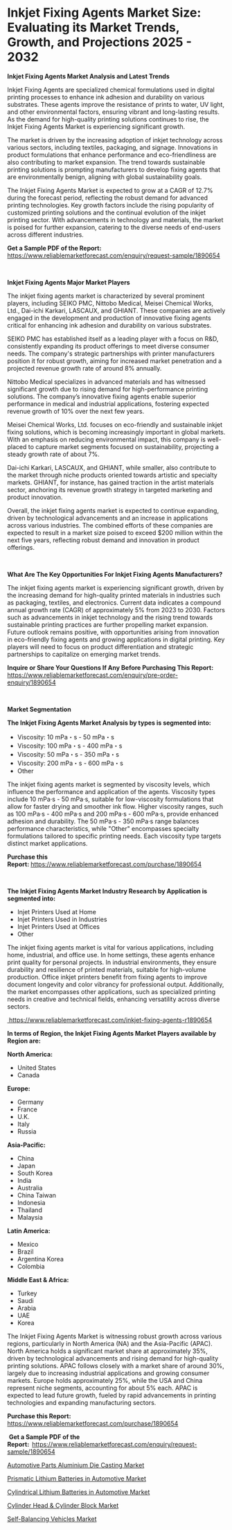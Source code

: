 <p><h1>Inkjet Fixing Agents Market Size: Evaluating its Market Trends, Growth, and Projections 2025 - 2032</h1></p><p><strong>Inkjet Fixing Agents Market Analysis and Latest Trends</strong></p>
<p><p>Inkjet Fixing Agents are specialized chemical formulations used in digital printing processes to enhance ink adhesion and durability on various substrates. These agents improve the resistance of prints to water, UV light, and other environmental factors, ensuring vibrant and long-lasting results. As the demand for high-quality printing solutions continues to rise, the Inkjet Fixing Agents Market is experiencing significant growth.</p><p>The market is driven by the increasing adoption of inkjet technology across various sectors, including textiles, packaging, and signage. Innovations in product formulations that enhance performance and eco-friendliness are also contributing to market expansion. The trend towards sustainable printing solutions is prompting manufacturers to develop fixing agents that are environmentally benign, aligning with global sustainability goals.</p><p>The Inkjet Fixing Agents Market is expected to grow at a CAGR of 12.7% during the forecast period, reflecting the robust demand for advanced printing technologies. Key growth factors include the rising popularity of customized printing solutions and the continual evolution of the inkjet printing sector. With advancements in technology and materials, the market is poised for further expansion, catering to the diverse needs of end-users across different industries.</p></p>
<p><strong>Get a Sample PDF of the Report:&nbsp;</strong> <a href="https://www.reliablemarketforecast.com/enquiry/request-sample/1890654?utm_campaign=2195&utm_medium=2&utm_source=Github&utm_content=ia&utm_term=04022025&utm_id=inkjet-fixing-agents">https://www.reliablemarketforecast.com/enquiry/request-sample/1890654</a></p>
<p>&nbsp;</p>
<p><strong>Inkjet Fixing Agents Major Market Players</strong></p>
<p><p>The inkjet fixing agents market is characterized by several prominent players, including SEIKO PMC, Nittobo Medical, Meisei Chemical Works, Ltd., Dai-ichi Karkari, LASCAUX, and GHIANT. These companies are actively engaged in the development and production of innovative fixing agents critical for enhancing ink adhesion and durability on various substrates.</p><p>SEIKO PMC has established itself as a leading player with a focus on R&D, consistently expanding its product offerings to meet diverse consumer needs. The company's strategic partnerships with printer manufacturers position it for robust growth, aiming for increased market penetration and a projected revenue growth rate of around 8% annually.</p><p>Nittobo Medical specializes in advanced materials and has witnessed significant growth due to rising demand for high-performance printing solutions. The company’s innovative fixing agents enable superior performance in medical and industrial applications, fostering expected revenue growth of 10% over the next few years.</p><p>Meisei Chemical Works, Ltd. focuses on eco-friendly and sustainable inkjet fixing solutions, which is becoming increasingly important in global markets. With an emphasis on reducing environmental impact, this company is well-placed to capture market segments focused on sustainability, projecting a steady growth rate of about 7%.</p><p>Dai-ichi Karkari, LASCAUX, and GHIANT, while smaller, also contribute to the market through niche products oriented towards artistic and specialty markets. GHIANT, for instance, has gained traction in the artist materials sector, anchoring its revenue growth strategy in targeted marketing and product innovation.</p><p>Overall, the inkjet fixing agents market is expected to continue expanding, driven by technological advancements and an increase in applications across various industries. The combined efforts of these companies are expected to result in a market size poised to exceed $200 million within the next five years, reflecting robust demand and innovation in product offerings.</p></p>
<p>&nbsp;</p>
<p><strong>What Are The Key Opportunities For Inkjet Fixing Agents Manufacturers?</strong></p>
<p><p>The inkjet fixing agents market is experiencing significant growth, driven by the increasing demand for high-quality printed materials in industries such as packaging, textiles, and electronics. Current data indicates a compound annual growth rate (CAGR) of approximately 5% from 2023 to 2030. Factors such as advancements in inkjet technology and the rising trend towards sustainable printing practices are further propelling market expansion. Future outlook remains positive, with opportunities arising from innovation in eco-friendly fixing agents and growing applications in digital printing. Key players will need to focus on product differentiation and strategic partnerships to capitalize on emerging market trends.</p></p>
<p><strong>Inquire or Share Your Questions If Any Before Purchasing This Report:</strong> <a href="https://www.reliablemarketforecast.com/enquiry/pre-order-enquiry/1890654?utm_campaign=2195&utm_medium=2&utm_source=Github&utm_content=ia&utm_term=04022025&utm_id=inkjet-fixing-agents">https://www.reliablemarketforecast.com/enquiry/pre-order-enquiry/1890654</a></p>
<p>&nbsp;</p>
<p><strong>Market Segmentation</strong></p>
<p><strong>The Inkjet Fixing Agents Market Analysis by types is segmented into:</strong></p>
<p><ul><li>Viscosity: 10 mPa・s - 50 mPa・s</li><li>Viscosity: 100 mPa・s - 400 mPa・s</li><li>Viscosity: 50 mPa・s - 350 mPa・s</li><li>Viscosity: 200 mPa・s - 600 mPa・s</li><li>Other</li></ul></p>
<p><p>The inkjet fixing agents market is segmented by viscosity levels, which influence the performance and application of the agents. Viscosity types include 10 mPa·s - 50 mPa·s, suitable for low-viscosity formulations that allow for faster drying and smoother ink flow. Higher viscosity ranges, such as 100 mPa·s - 400 mPa·s and 200 mPa·s - 600 mPa·s, provide enhanced adhesion and durability. The 50 mPa·s - 350 mPa·s range balances performance characteristics, while "Other" encompasses specialty formulations tailored to specific printing needs. Each viscosity type targets distinct market applications.</p></p>
<p><strong>Purchase this Report:&nbsp;</strong><a href="https://www.reliablemarketforecast.com/purchase/1890654?utm_campaign=2195&utm_medium=2&utm_source=Github&utm_content=ia&utm_term=04022025&utm_id=inkjet-fixing-agents">https://www.reliablemarketforecast.com/purchase/1890654</a></p>
<p>&nbsp;</p>
<p><strong>The Inkjet Fixing Agents Market Industry Research by Application is segmented into:</strong></p>
<p><ul><li>Injet Printers Used at Home</li><li>Injet Printers Used in Industries</li><li>Injet Printers Used at Offices</li><li>Other</li></ul></p>
<p><p>The inkjet fixing agents market is vital for various applications, including home, industrial, and office use. In home settings, these agents enhance print quality for personal projects. In industrial environments, they ensure durability and resilience of printed materials, suitable for high-volume production. Office inkjet printers benefit from fixing agents to improve document longevity and color vibrancy for professional output. Additionally, the market encompasses other applications, such as specialized printing needs in creative and technical fields, enhancing versatility across diverse sectors.</p></p>
<p><a href="https://www.reliablemarketforecast.com/inkjet-fixing-agents-r1890654?utm_campaign=2195&utm_medium=2&utm_source=Github&utm_content=ia&utm_term=04022025&utm_id=inkjet-fixing-agents">&nbsp;https://www.reliablemarketforecast.com/inkjet-fixing-agents-r1890654</a></p>
<p><strong>In terms of Region, the Inkjet Fixing Agents Market Players available by Region are:</strong></p>
<p>
    <p> <strong> North America: </strong>
        <ul>
            <li>United States</li>
            <li>Canada</li>
        </ul>
        </p> 
    <p> <strong> Europe: </strong>
        <ul>
            <li>Germany</li>
            <li>France</li>
            <li>U.K.</li>
            <li>Italy</li>
            <li>Russia</li>
        </ul>
        </p> 
    <p> <strong> Asia-Pacific: </strong>
        <ul>
            <li>China</li>
            <li>Japan</li>
            <li>South Korea</li>
            <li>India</li>
            <li>Australia</li>
            <li>China Taiwan</li>
            <li>Indonesia</li>
            <li>Thailand</li>
            <li>Malaysia</li>
        </ul>
        </p> 
    <p> <strong> Latin America: </strong>
        <ul>
            <li>Mexico</li>
            <li>Brazil</li>
            <li>Argentina Korea</li>
            <li>Colombia</li>
        </ul>
        </p> 
    <p> <strong> Middle East & Africa: </strong>
        <ul>
            <li>Turkey</li>
            <li>Saudi</li>
            <li>Arabia</li>
            <li>UAE</li>
            <li>Korea</li>
        </ul>
    </p>
    </p>
<p><p>The Inkjet Fixing Agents Market is witnessing robust growth across various regions, particularly in North America (NA) and the Asia-Pacific (APAC). North America holds a significant market share at approximately 35%, driven by technological advancements and rising demand for high-quality printing solutions. APAC follows closely with a market share of around 30%, largely due to increasing industrial applications and growing consumer markets. Europe holds approximately 25%, while the USA and China represent niche segments, accounting for about 5% each. APAC is expected to lead future growth, fueled by rapid advancements in printing technologies and expanding manufacturing sectors.</p></p>
<p><strong>Purchase this Report: </strong><a href="https://www.reliablemarketforecast.com/purchase/1890654?utm_campaign=2195&utm_medium=2&utm_source=Github&utm_content=ia&utm_term=04022025&utm_id=inkjet-fixing-agents">https://www.reliablemarketforecast.com/purchase/1890654</a></p>
<p>&nbsp;<strong>Get a Sample PDF of the Report:&nbsp;&nbsp;</strong><a href="https://www.reliablemarketforecast.com/enquiry/request-sample/1890654?utm_campaign=2195&utm_medium=2&utm_source=Github&utm_content=ia&utm_term=04022025&utm_id=inkjet-fixing-agents">https://www.reliablemarketforecast.com/enquiry/request-sample/1890654</a></p>
<p><strong></strong></p>
<p><p><a href="https://www.linkedin.com/pulse/latest-automotive-parts-aluminium-die-casting-market-research-ozyxf?utm_campaign=2195&utm_medium=2&utm_source=Github&utm_content=ia&utm_term=04022025&utm_id=inkjet-fixing-agents">Automotive Parts Aluminium Die Casting Market</a></p><p><a href="https://www.linkedin.com/pulse/prismatic-lithium-batteries-automotive-market-size-average-hxlkf?utm_campaign=2195&utm_medium=2&utm_source=Github&utm_content=ia&utm_term=04022025&utm_id=inkjet-fixing-agents">Prismatic Lithium Batteries in Automotive Market</a></p><p><a href="https://www.linkedin.com/pulse/growth-forecast-cylindrical-lithium-batteries-automotive-7h9mf?utm_campaign=2195&utm_medium=2&utm_source=Github&utm_content=ia&utm_term=04022025&utm_id=inkjet-fixing-agents">Cylindrical Lithium Batteries in Automotive Market</a></p><p><a href="https://www.linkedin.com/pulse/comprehensive-examination-cylinder-head-block-market-size-q9jrc?utm_campaign=2195&utm_medium=2&utm_source=Github&utm_content=ia&utm_term=04022025&utm_id=inkjet-fixing-agents">Cylinder Head & Cylinder Block Market</a></p><p><a href="https://www.linkedin.com/pulse/recent-analysis-self-balancing-vehicles-market-trends-share-nw1jc?utm_campaign=2195&utm_medium=2&utm_source=Github&utm_content=ia&utm_term=04022025&utm_id=inkjet-fixing-agents">Self-Balancing Vehicles Market</a></p></p>